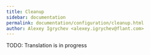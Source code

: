 ```yaml
---
title: Cleanup
sidebar: documentation
permalink: documentation/configuration/cleanup.html
author: Alexey Igrychev <alexey.igrychev@flant.com>
---
```


TODO: Translation is in progress